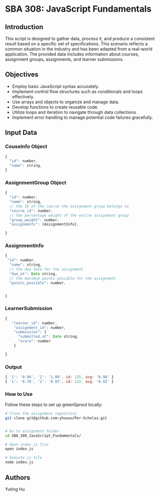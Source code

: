 # SBA 308: JavaScript Fundamentals

## Introduction
This script is designed to gather data, process it, and produce a consistent result based on a specific set of specifications. This scenario reflects a common situation in the industry and has been adapted from a real-world application. The provided data includes information about courses, assignment groups, assignments, and learner submissions.


## Objectives

- Employ basic JavaScript syntax accurately.
- Implement control flow structures such as conditionals and loops effectively.
- Use arrays and objects to organize and manage data.
- Develop functions to create reusable code.
- Utilize loops and iteration to navigate through data collections.
- Implement error handling to manage potential code failures gracefully.

## Input Data

### CouseInfo Object
```js
{
  "id": number,
  "name": string,
}
```

### AssignmentGroup Object
```js
{
  "id": number,
  "name": string,
  // the ID of the course the assignment group belongs to
  "course_id": number,
  // the percentage weight of the entire assignment group
  "group_weight": number,
  "assignments": [AssignmentInfo],

}
```
### AssignmentInfo
```js
{
 "id": number,
  "name": string,
  // the due date for the assignment
  "due_at": Date string,
  // the maximum points possible for the assignment
  "points_possible": number,


}
```

### LearnerSubmission
```js
{
   "learner_id": number,
    "assignment_id": number,
    "submission": {
      "submitted_at": Date string,
      "score": number
    }

}
```

### Output
```js
{ '1': '0.94', '2': '1.00', id: 125, avg: '0.98' }
{ '1': '0.78', '2': '0.83', id: 132, avg: '0.82' }
```



### How to Use

Follow these steps to set up greenSprout locally:

```bash
# Clone the assignment repository
git clone git@github.com:yhuuuu/Per-Scholas.git


# Go to assignment folder
cd SBA_308_JavaScript_Fundamentals/

# Open index.js file
open index.js

# Execute js file
node index.js

```


## Authors

Yuting Hu  

